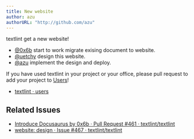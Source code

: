 ```yaml
---
title: New website
author: azu
authorURL: "http://github.com/azu"
---
```


textlint get a new website!

- [@0x6b](https://github.com/0x6b) start to work migrate exising document to website.
- [@uetchy](https://github.com/uetchy) design this website.
- [@azu](https://github.com/azu) implement the design and deploy.


If you have used textlint in your project or your office, please pull request to add your project to [Users](https://textlint.org/users.html)!

- [textlint · users](https://textlint.org/users.html)

## Related Issues

- [Introduce Docusaurus by 0x6b · Pull Request #461 · textlint/textlint](https://github.com/textlint/textlint/pull/461)
- [website: design · Issue #467 · textlint/textlint](https://github.com/textlint/textlint/issues/467)
